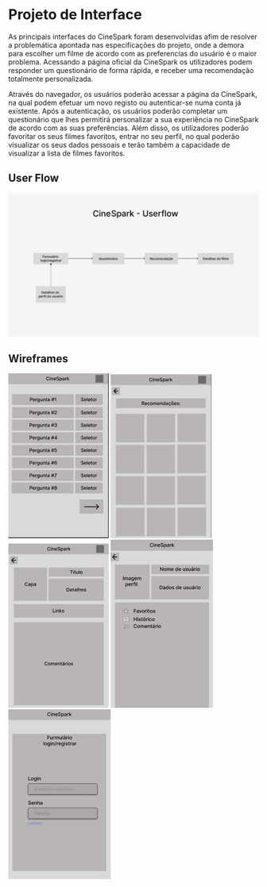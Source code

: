 
# Projeto de Interface

 As principais interfaces do CineSpark foram desenvolvidas afim de resolver a problemática apontada nas especificações do projeto, onde a demora para escolher um filme de acordo com as preferencias do usuário é o maior problema. Acessando a página oficial da CineSpark os utilizadores podem responder um questionário de forma rápida, e receber uma recomendação totalmente personalizada.

 Através do navegador, os usuários poderão acessar a página da CineSpark, na qual podem efetuar um novo registo ou autenticar-se numa conta já existente. Após a autenticação, os usuários poderão completar um questionário que lhes permitirá personalizar a sua experiência no CineSpark de acordo com as suas preferências. Além disso, os utilizadores poderão favoritar os seus filmes favoritos, entrar no seu perfil, no qual poderão visualizar os seus dados pessoais e terão também a capacidade de visualizar a lista de filmes favoritos. 

## User Flow

![UserFlow](img/UserflowB.jpg)



## Wireframes

![Wireframe 1](img/Wireframe1.png)
![Wireframe 2](img/Wireframe2.png)
![Wireframe 3](img/Wireframe3.png)
![Wireframe 4](img/WireframeUsuario.png)
![Wireframe 5](img/WireframeLogin.png)
